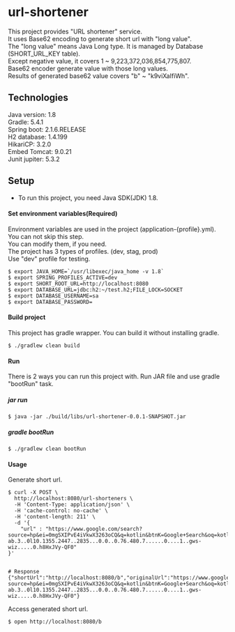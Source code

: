 # url-shortener  
This project provides "URL shortener" service.  
It uses Base62 encoding to generate short url with "long value".  
The "long value" means Java Long type. It is managed by Database (SHORT_URL_KEY table).  
Except negative value, it covers 1 ~ 9,223,372,036,854,775,807.  
Base62 encoder generate value with those long values.  
Results of generated base62 value covers "b" ~ "k9viXaIfiWh".  
## Technologies    
Java version: 1.8  
Gradle: 5.4.1  
Spring boot: 2.1.6.RELEASE  
H2 database: 1.4.199  
HikariCP: 3.2.0  
Embed Tomcat: 9.0.21  
Junit jupiter: 5.3.2  
## Setup  
* To run this project, you need Java SDK(JDK) 1.8.  
#### Set environment variables(Required)  
Environment variables are used in the project (application-{profile}.yml).  
You can not skip this step.  
You can modify them, if you need.  
The project has 3 types of profiles. (dev, stag, prod)  
Use "dev" profile for testing.  
```  
$ export JAVA_HOME=`/usr/libexec/java_home -v 1.8`
$ export SPRING_PROFILES_ACTIVE=dev
$ export SHORT_ROOT_URL=http://localhost:8080
$ export DATABASE_URL=jdbc:h2:~/test.h2;FILE_LOCK=SOCKET
$ export DATABASE_USERNAME=sa
$ export DATABASE_PASSWORD=
```  
#### Build project  
This project has gradle wrapper. You can build it without installing gradle.  
```  
$ ./gradlew clean build
```  
#### Run  
There is 2 ways you can run this project with. Run JAR file and use gradle "bootRun" task.  
##### jar run  
```  
$ java -jar ./build/libs/url-shortener-0.0.1-SNAPSHOT.jar
```  
##### gradle bootRun  
```  
$ ./gradlew clean bootRun
```  
#### Usage  
Generate short url.  
```  
$ curl -X POST \
  http://localhost:8080/url-shorteners \
  -H 'Content-Type: application/json' \
  -H 'cache-control: no-cache' \
  -H 'content-length: 211' \
  -d '{
	"url" : "https://www.google.com/search?source=hp&ei=0mgSXIPvE4iVkwX3263oCQ&q=kotlin&btnK=Google+Search&oq=kotlin&gs_l=psy-ab.3..0l10.1355.2447..2835...0.0..0.76.480.7......0....1..gws-wiz.....0.h8HxJVy-QF0"
}'


# Response
{"shortUrl":"http://localhost:8080/b","originalUrl":"https://www.google.com/search?source=hp&ei=0mgSXIPvE4iVkwX3263oCQ&q=kotlin&btnK=Google+Search&oq=kotlin&gs_l=psy-ab.3..0l10.1355.2447..2835...0.0..0.76.480.7......0....1..gws-wiz.....0.h8HxJVy-QF0"}
```  
Access generated short url.  
```  
$ open http://localhost:8080/b
```  
